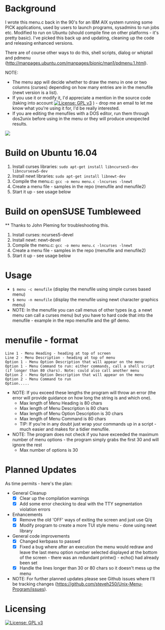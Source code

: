 <head>
 <meta name="google-site-verification" content="EOPX9a1C52LiWEy2FH2HPkPlsR9e2_mWI7XxQ9FV4zI" />
</head>

Background
==========
I wrote this menu.c back in the 90's for an IBM AIX system running some PICK applications, used by users to launch programs, sysadmins to run jobs etc.
Modified to run on Ubuntu (should compile fine on other platforms - it's pretty basic).  I've picked this back up and updating, cleaning up the code and releasing enhanced versions.

There are of course other ways to do this, shell scripts, dialog or whiptail and pdmenu (http://manpages.ubuntu.com/manpages/bionic/man1/pdmenu.1.html).

NOTE:
 - The menu app will decide whether to draw the menu in one or two columns (curses) depending on how many entries are in the menufile (newt version is a list).
 - If you use it or modify it, I'd appreciate a mention in the source code (taking into account [![License: GPL v3](https://img.shields.io/badge/License-GPLv3-blue.svg)](https://www.gnu.org/licenses/gpl-3.0) ) - drop me an email to let me know what you're using it for, I'd be really interested.
 - If you are editing the menufiles with a DOS editor, run them through dos2unix before using in the menu or they will produce unexpected results.

![](menu-gif-newt.gif)

Build on Ubuntu 16.04
=====================
1. Install curses libraries: `sudo apt-get install libncurses5-dev libncursesw5-dev`
2. Install newt libraries: `sudo apt-get install libnewt-dev`
3. Compile the menu.c: `gcc -o menu menu.c -lncurses -lnewt`
4. Create a menu file - samples in the repo (menufile and menufile2)
5. Start it up - see usage below

Build on openSUSE Tumbleweed
============================
** Thanks to John Pleming for troubleshooting this.
1. Install curses: ncurses5-devel
2. Install newt: newt-devel
3. Compile the menu.c: `gcc -o menu menu.c -lncurses -lnewt`
4. Create a menu file - samples in the repo (menufile and menufile2)
5. Start it up - see usage below

Usage
=====
 - `$ menu -c menufile` (display the menufile using simple curses based menu)
 - `$ menu -n menufile` (display the menufile using newt character graphics menu)
 - NOTE: In the menufile you can call menus of other types (e.g. a newt menu can call a curses menu) but you have to hard code that into the menufile - example in the repo menufile and the gif demo.

menufile - format
=================
```
Line 1 - Menu Heading - heading at top of screen
Line 2 - Menu Description - heading at top of menu
Option 1 - Menu Option Description that will appear on the menu
Option 1 - Menu Command to run: either commands, call a shell script (if longer than 80 chars). Note: could also call another menu
Option 2 - Menu Option Description that will appear on the menu
Option 2 - Menu Command to run
Option.....
```
 - NOTE: If you exceed these lengths the program will throw an error (the error will provide guidance on how long the string is and which one).
   - Max length of Menu Heading is 80 chars
   - Max length of Menu Description is 80 chars
   - Max length of Menu Option Description is 30 chars
   - Max length of Menu Command is 80 chars
   - TIP: If you're in any doubt just wrap your commands up in a script - much easier and makes for a tidier menufile.
 - NOTE: The program does not check if you have exceeded the maximum number of menu options - the program simply grabs the first 30 and will ignore the rest
   - Max number of options is 30


Planned Updates
===============
As time permits - here's the plan:
 - General Cleanup
   - [x] Clear up the compilation warnings
   - [x] Add some error checking to deal with the TTY segmentation violation errors
 - Enhancements
   - [x] Remove the old 'OFF' ways of exiting the screen and just use Q/q
   - [x] Modify program to create a more TUI style menu - done using newt library
 - General code improvements
   - [x] Changed kerbpass to passwd
   - [x] Fixed a bug where after an execution the menu would redraw and leave the last menu option number selected displayed at the bottom of the screen - there was an redundant printw() - echo() had already been set
   - [x] Handle the lines longer than 30 or 80 chars so it doesn't mess up the menu

 - NOTE: For further planned updates please see Github issues where I'll be tracking changes (https://github.com/steveh250/Unix-Menu-Program/issues).

Licensing
=========
[![License: GPL v3](https://img.shields.io/badge/License-GPLv3-blue.svg)](https://www.gnu.org/licenses/gpl-3.0)

